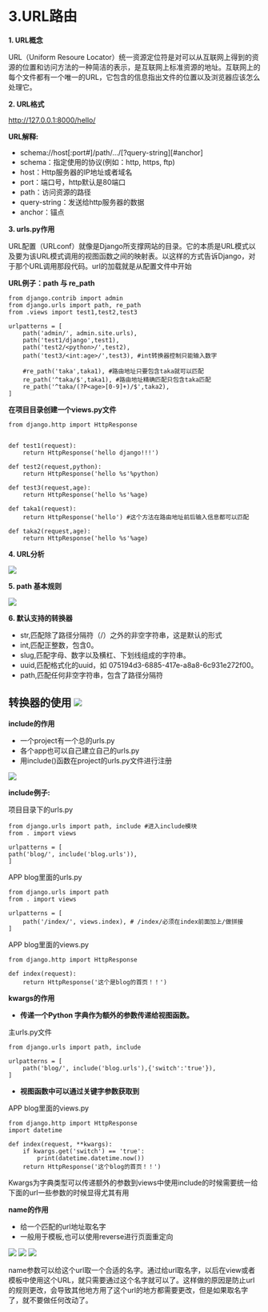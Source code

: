 # 3.URL路由
**1. URL概念**

URL（Uniform Resoure Locator）统一资源定位符是对可以从互联网上得到的资源的位置和访问方法的一种简洁的表示，是互联网上标准资源的地址。互联网上的每个文件都有一个唯一的URL，它包含的信息指出文件的位置以及浏览器应该怎么处理它。

**2. URL格式**

http://127.0.0.1:8000/hello/

**URL解释:**

* schema://host[:port#]/path/.../[?query-string][#anchor]
* schema：指定使用的协议(例如：http, https, ftp)
* host：Http服务器的IP地址或者域名
* port：端口号，http默认是80端口
* path：访问资源的路径
* query-string：发送给http服务器的数据
* anchor：锚点

**3. urls.py作用**

URL配置（URLconf）就像是Django所支撑网站的目录。它的本质是URL模式以及要为该URL模式调用的视图函数之间的映射表。以这样的方式告诉Django，对于那个URL调用那段代码。url的加载就是从配置文件中开始

**URL例子：path 与 re_path**
```
from django.contrib import admin
from django.urls import path, re_path
from .views import test1,test2,test3

urlpatterns = [
    path('admin/', admin.site.urls),
    path('test1/django',test1),
    path('test2/<python>/',test2),
    path('test3/<int:age>/',test3), #int转换器控制只能输入数字

    #re_path('taka',taka1), #路由地址只要包含taka就可以匹配
    re_path('^taka/$',taka1), #路由地址精确匹配只包含taka匹配
    re_path('^taka/(?P<age>[0-9]+)/$',taka2),
]
```
**在项目目录创建一个views.py文件**
```
from django.http import HttpResponse


def test1(request):
    return HttpResponse('hello django!!!')

def test2(request,python):
    return HttpResponse('hello %s'%python)

def test3(request,age):
    return HttpResponse('hello %s'%age)

def taka1(request):
    return HttpResponse('hello') #这个方法在路由地址前后输入信息都可以匹配

def taka2(request,age):
    return HttpResponse('hello %s'%age)    
```
**4. URL分析**

![](img/url0.jpg)

**5. path 基本规则**

![](img/url1.jpg)

**6. 默认支持的转换器**

* str,匹配除了路径分隔符（/）之外的非空字符串，这是默认的形式
* int,匹配正整数，包含0。
* slug,匹配字母、数字以及横杠、下划线组成的字符串。
* uuid,匹配格式化的uuid，如 075194d3-6885-417e-a8a8-6c931e272f00。
* path,匹配任何非空字符串，包含了路径分隔符

转换器的使用
![](img/url3.jpg)
-------------------------------------------------------------------------
**include的作用**

* 一个project有一个总的urls.py
* 各个app也可以自己建立自己的urls.py
* 用include()函数在project的urls.py文件进行注册

![](img/url4.jpg)

**include例子:**

项目目录下的urls.py
```
from django.urls import path, include #进入include模块
from . import views

urlpatterns = [
path('blog/', include('blog.urls')),
]
```

APP blog里面的urls.py
```
from django.urls import path
from . import views

urlpatterns = [
    path('/index/', views.index), # /index/必须在index前面加上/做拼接
]
```

APP blog里面的views.py
```
from django.http import HttpResponse

def index(request):
    return HttpResponse('这个是blog的首页！！')
```

**kwargs的作用**

* **传递一个Python 字典作为额外的参数传递给视图函数。**

主urls.py文件
```
from django.urls import path, include

urlpatterns = [
    path('blog/', include('blog.urls'),{'switch':'true'}),
]
```

* **视图函数中可以通过关键字参数获取到**

APP blog里面的views.py
```
from django.http import HttpResponse
import datetime

def index(request, **kwargs):
    if kwargs.get('switch') == 'true':
        print(datetime.datetime.now())
    return HttpResponse('这个blog的首页！！')
```
Kwargs为字典类型可以传递额外的参数到views中使用include的时候需要统一给下面的url一些参数的时候显得尤其有用

**name的作用**

* 给一个匹配的url地址取名字
* 一般用于模板,也可以使用reverse进行页面重定向

![](img/url5.jpg)
![](img/url6.jpg)
![](img/url7.jpg)

name参数可以给这个url取一个合适的名字。通过给url取名字，以后在view或者模板中使用这个URL，就只需要通过这个名字就可以了。这样做的原因是防止url的规则更改，会导致其他地方用了这个url的地方都需要更改，但是如果取名字了，就不要做任何改动了。
